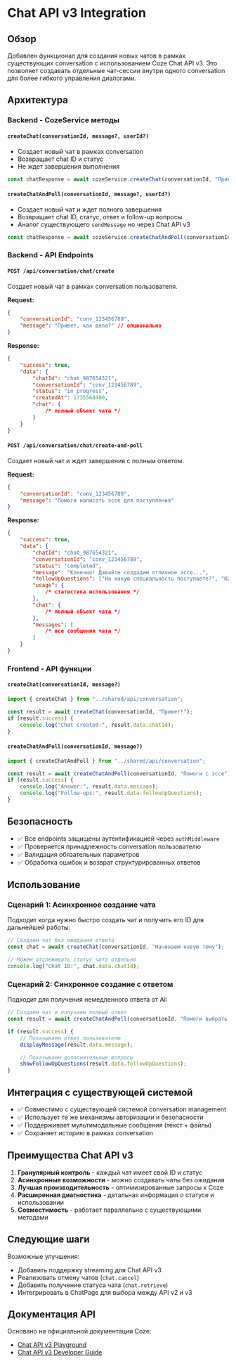 # Chat API v3 Integration

## Обзор

Добавлен функционал для создания новых чатов в рамках существующих conversation с использованием Coze Chat API v3. Это позволяет создавать отдельные чат-сессии внутри одного conversation для более гибкого управления диалогами.

## Архитектура

### Backend - CozeService методы

#### `createChat(conversationId, message?, userId?)`

- Создает новый чат в рамках conversation
- Возвращает chat ID и статус
- Не ждет завершения выполнения

```typescript
const chatResponse = await cozeService.createChat(conversationId, "Привет, как дела?", userId);
```

#### `createChatAndPoll(conversationId, message?, userId?)`

- Создает новый чат и ждет полного завершения
- Возвращает chat ID, статус, ответ и follow-up вопросы
- Аналог существующего `sendMessage` но через Chat API v3

```typescript
const chatResponse = await cozeService.createChatAndPoll(conversationId, "Помоги с эссе", userId);
```

### Backend - API Endpoints

#### `POST /api/conversation/chat/create`

Создает новый чат в рамках conversation пользователя.

**Request:**

```json
{
	"conversationId": "conv_123456789",
	"message": "Привет, как дела?" // опционально
}
```

**Response:**

```json
{
	"success": true,
	"data": {
		"chatId": "chat_987654321",
		"conversationId": "conv_123456789",
		"status": "in_progress",
		"createdAt": 1735568400,
		"chat": {
			/* полный объект чата */
		}
	}
}
```

#### `POST /api/conversation/chat/create-and-poll`

Создает новый чат и ждет завершения с полным ответом.

**Request:**

```json
{
	"conversationId": "conv_123456789",
	"message": "Помоги написать эссе для поступления"
}
```

**Response:**

```json
{
	"success": true,
	"data": {
		"chatId": "chat_987654321",
		"conversationId": "conv_123456789",
		"status": "completed",
		"message": "Конечно! Давайте создадим отличное эссе...",
		"followUpQuestions": ["На какую специальность поступаете?", "Какой у вас академический опыт?"],
		"usage": {
			/* статистика использования */
		},
		"chat": {
			/* полный объект чата */
		},
		"messages": [
			/* все сообщения чата */
		]
	}
}
```

### Frontend - API функции

#### `createChat(conversationId, message?)`

```typescript
import { createChat } from "../shared/api/conversation";

const result = await createChat(conversationId, "Привет!");
if (result.success) {
	console.log("Chat created:", result.data.chatId);
}
```

#### `createChatAndPoll(conversationId, message?)`

```typescript
import { createChatAndPoll } from "../shared/api/conversation";

const result = await createChatAndPoll(conversationId, "Помоги с эссе");
if (result.success) {
	console.log("Answer:", result.data.message);
	console.log("Follow-ups:", result.data.followUpQuestions);
}
```

## Безопасность

- ✅ Все endpoints защищены аутентификацией через `authMiddleware`
- ✅ Проверяется принадлежность conversation пользователю
- ✅ Валидация обязательных параметров
- ✅ Обработка ошибок и возврат структурированных ответов

## Использование

### Сценарий 1: Асинхронное создание чата

Подходит когда нужно быстро создать чат и получить его ID для дальнейшей работы:

```typescript
// Создаем чат без ожидания ответа
const chat = await createChat(conversationId, "Начинаем новую тему");

// Можем отслеживать статус чата отдельно
console.log("Chat ID:", chat.data.chatId);
```

### Сценарий 2: Синхронное создание с ответом

Подходит для получения немедленного ответа от AI:

```typescript
// Создаем чат и получаем полный ответ
const result = await createChatAndPoll(conversationId, "Помоги выбрать университет");

if (result.success) {
	// Показываем ответ пользователю
	displayMessage(result.data.message);

	// Показываем дополнительные вопросы
	showFollowUpQuestions(result.data.followUpQuestions);
}
```

## Интеграция с существующей системой

- ✅ Совместимо с существующей системой conversation management
- ✅ Использует те же механизмы авторизации и безопасности
- ✅ Поддерживает мультимодальные сообщения (текст + файлы)
- ✅ Сохраняет историю в рамках conversation

## Преимущества Chat API v3

1. **Гранулярный контроль** - каждый чат имеет свой ID и статус
2. **Асинхронные возможности** - можно создавать чаты без ожидания
3. **Лучшая производительность** - оптимизированные запросы к Coze
4. **Расширенная диагностика** - детальная информация о статусе и использовании
5. **Совместимость** - работает параллельно с существующими методами

## Следующие шаги

Возможные улучшения:

- Добавить поддержку streaming для Chat API v3
- Реализовать отмену чатов (`chat.cancel`)
- Добавить получение статуса чата (`chat.retrieve`)
- Интегрировать в ChatPage для выбора между API v2 и v3

## Документация API

Основано на официальной документации Coze:

- [Chat API v3 Playground](https://www.coze.com/open/playground/chat_v3)
- [Chat API v3 Developer Guide](https://www.coze.com/open/docs/developer_guides/chat_v3)
